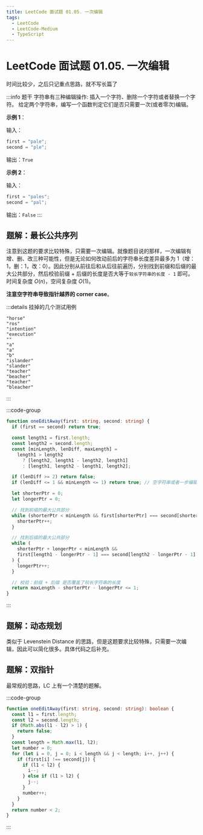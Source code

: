 ```yaml
---
title: LeetCode 面试题 01.05. 一次编辑
tags:
  - LeetCode
  - LeetCode-Medium
  - TypeScript
---
```


# LeetCode 面试题 01.05. 一次编辑

时间比较少，之后只记重点思路，就不写长篇了

:::info 题干
字符串有三种编辑操作: 插入一个字符、删除一个字符或者替换一个字符。 给定两个字符串，编写一个函数判定它们是否只需要一次(或者零次)编辑。

**示例 1**：

输入：

```typescript
first = "pale";
second = "ple";
```

输出：`True`

**示例 2**：

输入：

```typescript
first = "pales";
second = "pal";
```

输出：`False`
:::

## 题解：最长公共序列

注意到这题的要求比较特殊，只需要一次编辑。就像题目说的那样，一次编辑有增、删、改三种可能性，但是无论如何改动前后的字符串长度差异最多为 1（增：1，删：1，改：0）。因此分别从前往后和从后往前遍历，分别找到前缀和后缀的最大公共部分，然后校验前缀 + 后缀的长度是否大等于`较长字符串的长度 - 1` 即可。时间复杂度 $O(n)$，空间复杂度 $O(1)$。

**注意空字符串导致指针越界的 corner case**。

:::details 挂掉的几个测试用例

```
"horse"
"ros"
"intention"
"execution"
""
"a"
"a"
"b"
"islander"
"slander"
"teacher"
"beacher"
"teacher"
"bleacher"
```

:::

:::code-group

```typescript [TypeScript]
function oneEditAway(first: string, second: string) {
  if (first == second) return true;

  const length1 = first.length;
  const length2 = second.length;
  const [minLength, lenDiff, maxLength] =
    length1 > length2
      ? [length2, length1 - length2, length1]
      : [length1, length2 - length1, length2];

  if (lenDiff >= 2) return false;
  if (lenDiff <= 1 && minLength <= 1) return true; // 空字符串或者一步编辑

  let shorterPtr = 0;
  let longerPtr = 0;

  // 找到前缀的最大公共部分
  while (shorterPtr < minLength && first[shorterPtr] === second[shorterPtr]) {
    shorterPtr++;
  }

  // 找到后缀的最大公共部分
  while (
    shorterPtr + longerPtr < minLength &&
    first[length1 - longerPtr - 1] === second[length2 - longerPtr - 1]
  ) {
    longerPtr++;
  }

  // 校验：前缀 + 后缀 是否覆盖了较长字符串的长度
  return maxLength - shorterPtr - longerPtr <= 1;
}
```

:::

## 题解：动态规划

类似于 Levenstein Distance 的思路，但是这题要求比较特殊，只需要一次编辑，因此可以简化很多。具体代码之后补充。

## 题解：双指针

最常规的思路，LC 上有一个清楚的题解。

:::code-group

```typescript [TypeScript]
function oneEditAway(first: string, second: string): boolean {
  const l1 = first.length;
  const l2 = second.length;
  if (Math.abs(l1 - l2) > 1) {
    return false;
  }
  const length = Math.max(l1, l2);
  let number = 0;
  for (let i = 0, j = 0; i < length && j < length; i++, j++) {
    if (first[i] !== second[j]) {
      if (l1 < l2) {
        i--;
      } else if (l1 > l2) {
        j--;
      }
      number++;
    }
  }
  return number < 2;
}
```

:::
